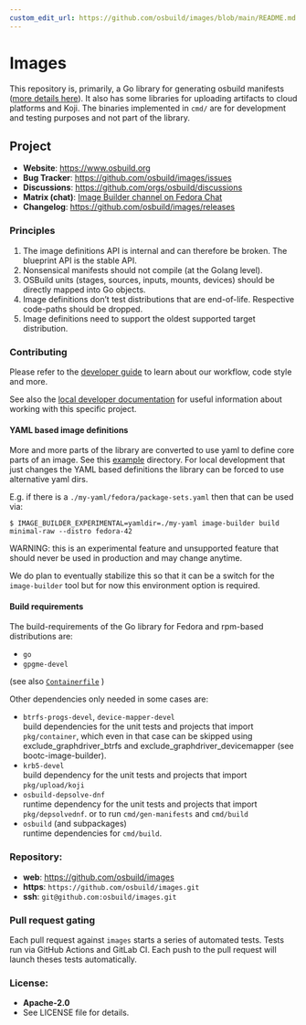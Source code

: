 ```yaml
---
custom_edit_url: https://github.com/osbuild/images/blob/main/README.md
---
```

Images
======

This repository is, primarily, a Go library for generating osbuild manifests
([more details here](./docs/developer/code-manifest-generation.md)).
It also has some libraries for uploading artifacts to cloud platforms and Koji.
The binaries implemented in `cmd/` are for development and testing purposes and not part of the library.

## Project

 * **Website**: https://www.osbuild.org
 * **Bug Tracker**: https://github.com/osbuild/images/issues
* **Discussions**: https://github.com/orgs/osbuild/discussions
 * **Matrix (chat)**: [Image Builder channel on Fedora Chat](https://matrix.to/#/#image-builder:fedoraproject.org?web-instance[element.io]=chat.fedoraproject.org)
 * **Changelog**: https://github.com/osbuild/images/releases

### Principles
1. The image definitions API is internal and can therefore be broken. The blueprint API is the stable API.
2. Nonsensical manifests should not compile (at the Golang level).
3. OSBuild units (stages, sources, inputs, mounts, devices) should be directly mapped into Go objects.
4. Image definitions don’t test distributions that are end-of-life. Respective code-paths should be dropped.
5. Image definitions need to support the oldest supported target distribution.

### Contributing

Please refer to the [developer guide](https://www.osbuild.org/docs/developer-guide/index) to learn about our workflow, code style and more.

See also the [local developer documentation](https://github.com/osbuild/images/tree/main/docs/developer) for useful information about working with this specific project.

#### YAML based image definitions

More and more parts of the library are converted to use yaml to define core
parts of an image. See this [example](https://github.com/osbuild/images/tree/main/pkg/distro/packagesets/fedora/)
directory. For local development that just changes the YAML based
definitions the library can be forced to use alternative yaml dirs.

E.g. if there is a `./my-yaml/fedora/package-sets.yaml` then that can be
used via:
```console
$ IMAGE_BUILDER_EXPERIMENTAL=yamldir=./my-yaml image-builder build minimal-raw --distro fedora-42
```
WARNING: this is an experimental feature and unsupported feature that should
never be used in production and may change anytime.

We do plan to eventually stabilize this so that it can be a switch for
the `image-builder` tool but for now this environment option is
required.

#### Build requirements

The build-requirements of the Go library for Fedora and rpm-based distributions are:

- `go`
- `gpgme-devel`

(see also [`Containerfile`](https://github.com/osbuild/images/tree/main/Containerfile) )

Other dependencies only needed in some cases are:

- `btrfs-progs-devel`, `device-mapper-devel`  
  build dependencies for the unit tests and projects that import `pkg/container`, which even in that case can be skipped using exclude_graphdriver_btrfs and exclude_graphdriver_devicemapper (see bootc-image-builder).
- `krb5-devel`  
  build dependency for the unit tests and projects that import `pkg/upload/koji`
- `osbuild-depsolve-dnf`  
  runtime dependency for the unit tests and projects that import `pkg/depsolvednf`.
  or to run `cmd/gen-manifests` and `cmd/build`
- `osbuild` (and subpackages)  
  runtime dependencies for `cmd/build`.


### Repository:

 - **web**:   https://github.com/osbuild/images
 - **https**: `https://github.com/osbuild/images.git`
 - **ssh**:   `git@github.com:osbuild/images.git`

### Pull request gating

Each pull request against `images` starts a series of automated
tests. Tests run via GitHub Actions and GitLab CI. Each push to the pull request
will launch theses tests automatically.

### License:

 - **Apache-2.0**
 - See LICENSE file for details.


